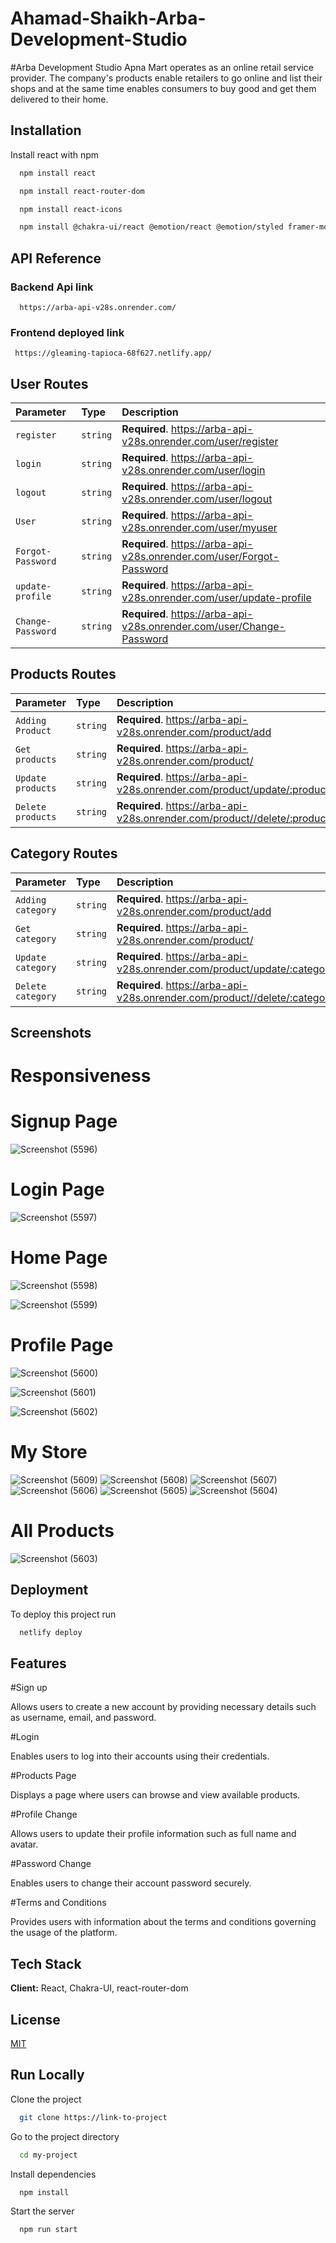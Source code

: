 # Ahamad-Shaikh-Arba-Development-Studio

#Arba Development Studio
Apna Mart operates as an online retail service provider. The company's products enable retailers to go online and list their shops and at the same time enables consumers to buy good and get them delivered to their home.


## Installation

Install react with npm

```bash
  npm install react
```
```bash
  npm install react-router-dom
```
```bash
  npm install react-icons
```
```bash
  npm install @chakra-ui/react @emotion/react @emotion/styled framer-motion
```

## API Reference

### Backend Api link

```http
  https://arba-api-v28s.onrender.com/
```
### Frontend deployed link

```http
 https://gleaming-tapioca-68f627.netlify.app/
```

## User Routes

| Parameter | Type     | Description                |
| :-------- | :------- | :------------------------- |
| `register` | `string` | **Required**. https://arba-api-v28s.onrender.com/user/register |
| `login` | `string` | **Required**. https://arba-api-v28s.onrender.com/user/login 
| `logout` | `string` | **Required**. https://arba-api-v28s.onrender.com/user/logout 
| `User` | `string` | **Required**. https://arba-api-v28s.onrender.com/user/myuser 
| `Forgot-Password` | `string` | **Required**. https://arba-api-v28s.onrender.com/user/Forgot-Password
| `update-profile` | `string` | **Required**. https://arba-api-v28s.onrender.com/user/update-profile 
| `Change-Password` | `string` | **Required**. https://arba-api-v28s.onrender.com/user/Change-Password 

## Products Routes

| Parameter | Type     | Description                |
| :-------- | :------- | :------------------------- |
| `Adding Product` | `string` | **Required**. https://arba-api-v28s.onrender.com/product/add |
| `Get products` | `string` | **Required**. https://arba-api-v28s.onrender.com/product/ |
| `Update products` | `string` | **Required**. https://arba-api-v28s.onrender.com/product/update/:productId |
| `Delete products` | `string` | **Required**. https://arba-api-v28s.onrender.com/product//delete/:productId |

## Category Routes

| Parameter | Type     | Description                |
| :-------- | :------- | :------------------------- |
| `Adding category` | `string` | **Required**. https://arba-api-v28s.onrender.com/product/add |
| `Get category` | `string` | **Required**. https://arba-api-v28s.onrender.com/product/ |
| `Update category` | `string` | **Required**. https://arba-api-v28s.onrender.com/product/update/:categoryId |
| `Delete category` | `string` | **Required**. https://arba-api-v28s.onrender.com/product//delete/:categoryId |





## Screenshots

# Responsiveness

# Signup Page

![Screenshot (5596)](https://github.com/AhamadShaikh/thebrandwick-authentication/assets/115461870/56aafdb4-2278-4975-976c-afaf32c00620)

# Login Page

![Screenshot (5597)](https://github.com/AhamadShaikh/thebrandwick-authentication/assets/115461870/22192d46-ea21-4ddf-9a12-25a1cee8eaf3)

# Home Page

![Screenshot (5598)](https://github.com/AhamadShaikh/thebrandwick-authentication/assets/115461870/571fc594-53a5-46f9-9402-a29d7d37f055)

![Screenshot (5599)](https://github.com/AhamadShaikh/thebrandwick-authentication/assets/115461870/36f01016-2895-4c40-bfdc-833da65bf38d)

# Profile Page

![Screenshot (5600)](https://github.com/AhamadShaikh/thebrandwick-authentication/assets/115461870/c5c0b8ee-f8e0-4df9-a6a7-8a3bdc85b04d)

![Screenshot (5601)](https://github.com/AhamadShaikh/thebrandwick-authentication/assets/115461870/36e737c5-ec38-43e7-a114-695fd0909230)

![Screenshot (5602)](https://github.com/AhamadShaikh/thebrandwick-authentication/assets/115461870/87fe626b-d904-4487-8d1a-92f0373fc398)

# My Store
![Screenshot (5609)](https://github.com/AhamadShaikh/Ahamad-Shaikh-Arba-Development-Studio/assets/115461870/e6acb2d1-7ea0-4ff4-8fbd-f14744c38877)
![Screenshot (5608)](https://github.com/AhamadShaikh/Ahamad-Shaikh-Arba-Development-Studio/assets/115461870/3dc09ea6-7e16-468e-8383-83a75a6917b2)
![Screenshot (5607)](https://github.com/AhamadShaikh/Ahamad-Shaikh-Arba-Development-Studio/assets/115461870/f53ed257-fc07-472e-9bb5-23f1f114305f)
![Screenshot (5606)](https://github.com/AhamadShaikh/Ahamad-Shaikh-Arba-Development-Studio/assets/115461870/289d0b2a-ef21-407f-80a4-ce8d20fad8fe)
![Screenshot (5605)](https://github.com/AhamadShaikh/Ahamad-Shaikh-Arba-Development-Studio/assets/115461870/b39f1230-ff7b-4bd6-9282-29a1fe92d530)
![Screenshot (5604)](https://github.com/AhamadShaikh/Ahamad-Shaikh-Arba-Development-Studio/assets/115461870/6e206e0f-f3d3-4b71-9976-8f9a805ff1dd)

# All Products
![Screenshot (5603)](https://github.com/AhamadShaikh/Ahamad-Shaikh-Arba-Development-Studio/assets/115461870/b68b4b7a-b423-4028-b35d-0d509ab0ae9a)




## Deployment

To deploy this project run

```bash
  netlify deploy
```


## Features

#Sign up

Allows users to create a new account by providing necessary details such as username, email, and password.

#Login

Enables users to log into their accounts using their credentials.

#Products Page

Displays a page where users can browse and view available products.

#Profile Change

Allows users to update their profile information such as full name and avatar.

#Password Change

Enables users to change their account password securely.

#Terms and Conditions

Provides users with information about the terms and conditions governing the usage of the platform.




## Tech Stack

**Client:** React, Chakra-UI, react-router-dom


## License

[MIT](https://choosealicense.com/licenses/mit/)


## Run Locally

Clone the project

```bash
  git clone https://link-to-project
```

Go to the project directory

```bash
  cd my-project
```

Install dependencies

```bash
  npm install
```

Start the server

```bash
  npm run start
```

